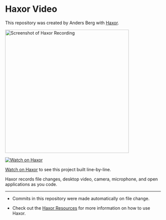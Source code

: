 # Haxor Video

This repository was created by Anders Berg with [Haxor](https://app.haxor.sh/replay/77832d08-f77d-454e-86d3-b63aa9ca66d1).

<a href="https://app.haxor.sh/replay/77832d08-f77d-454e-86d3-b63aa9ca66d1"><img src="https://app.haxor.sh/replay/77832d08-f77d-454e-86d3-b63aa9ca66d1/screenshot" alt="Screenshot of Haxor Recording" width="400" /></a> 

<a href="https://app.haxor.sh/replay/77832d08-f77d-454e-86d3-b63aa9ca66d1"><img src="https://app.haxor.sh/images/watch-on-haxor.png" alt="Watch on Haxor" /></a> 

[Watch on Haxor](https://app.haxor.sh/replay/77832d08-f77d-454e-86d3-b63aa9ca66d1) to see this project built line-by-line.

Haxor records file changes, desktop video, camera, microphone, and open applications as you code.


---
* Commits in this repository were made automatically on file change.

* Check out the [Haxor Resources](https://app.haxor.sh) for more information on how to use Haxor.